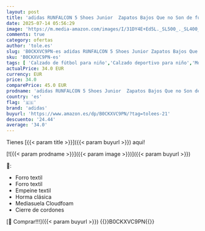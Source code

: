```yaml
---
layout: post
title: 'adidas RUNFALCON 5 Shoes Junior  Zapatos Bajos Que no Son de fútbol Unisex Adulto  Core Black/Pink/Silver Metallic  38 EU'
date: 2025-07-14 05:56:29
image: 'https://m.media-amazon.com/images/I/31DY4E+Ed5L._SL500_._SL400_.jpg'
comments: true
category: ofertas
author: 'tole.es'
slug: 'B0CKXVC9PN-es adidas RUNFALCON 5 Shoes Junior Zapatos Bajos Que no Son...'
sku: 'B0CKXVC9PN-es'
tags: [ 'Calzado de fútbol para niño','Calzado deportivo para niño','Moda','Moda Niño','Zapatillas deportivas y de moda para niños','Zapatos de niño','adidas','zapatos','🇪🇸', ]
actualPrice: 34.0 EUR
currency: EUR
price: 34.0
comparePrice: 45.0 EUR
prodname: 'adidas RUNFALCON 5 Shoes Junior  Zapatos Bajos Que no Son de fútbol Unisex Adulto  Core Black/Pink/Silver Metallic  38 EU'
country: 'es'
flag: '🇪🇸'
brand: 'adidas'
buyurl: 'https://www.amazon.es/dp/B0CKXVC9PN/?tag=tolees-21'
descuento: '24.44'
average: '34.0'
---
```


Tienes [{{< param title >}}]({{< param buyurl >}}) aqui!

[![{{< param prodname >}}]({{< param image >}})]({{< param buyurl >}})

🔎:

- Forro textil
- Forro textil
- Empeine textil
- Horma clásica
- Mediasuela Cloudfoam
- Cierre de cordones

[🛒 Comprar!!!]({{< param buyurl >}})
{{<world>}}B0CKXVC9PN{{</world>}}
